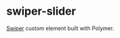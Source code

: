 swiper-slider
===================

[Swiper](https://github.com/nolimits4web/Swiper) custom element built with Polymer.

